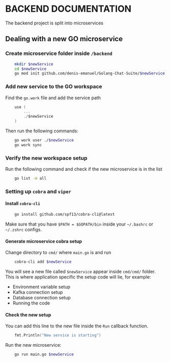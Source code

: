 # BACKEND DOCUMENTATION

The backend project is split into microservices

## Dealing with a new GO microservice

### Create microservice folder inside `/backend`

```bash
    mkdir $newService
    cd $newService
    go mod init github.com/denis-emanuel/Golang-Chat-Suite/$newService
```

### Add new service to the GO workspace

Find the `go.work` file and add the service path

```go
    use (
        ...
        ./$newService
    )
```

Then run the following commands:

```bash
    go work user ./$newService
    go work sync
```

### Verify the new workspace setup

Run the following command and check if the new microservice is in the list

```bash
    go list -m all
```

### Setting up `cobra` and `viper`

#### Install `cobra-cli`

```bash
    go install github.com/spf13/cobra-cli@latest
```

Make sure that you have `$PATH = $GOPATH/bin` inside your `~/.bashrc` or `~/.zshrc` configs.

#### Generate microservice cobra setup

Change directory to `cmd/` where `main.go` is and run

```bash
    cobra-cli add $newService
```

You will see a new file called `$newService` appear inside `cmd/cmd/` folder.
This is where application specific the setup code will lie, for example:

- Environment variable setup
- Kafka connection setup
- Database connection setup
- Running the code

#### Check the new setup

You can add this line to the new file inside the `Run` callback function.

```go
    fmt.Println("New service is starting")
```

Run the new microservice:

```bash
    go run main.go $newService
```
